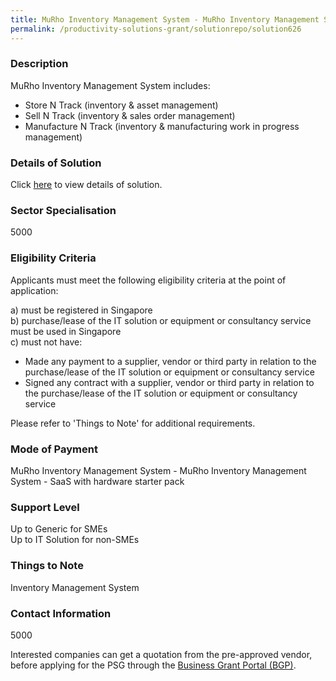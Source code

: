 ```yaml
---
title: MuRho Inventory Management System - MuRho Inventory Management System - SaaS with hardware starter pack
permalink: /productivity-solutions-grant/solutionrepo/solution626
---
```


### Description

MuRho Inventory Management System includes:
- Store N Track (inventory & asset management)
- Sell N Track (inventory & sales order management)
- Manufacture N Track (inventory & manufacturing work in progress management) 

### Details of Solution

Click <a href='MuRho Pte. Ltd.' target='_blank' rel='noopener'>here</a> to view details of solution.

### Sector Specialisation

 5000 

### Eligibility Criteria

Applicants must meet the following eligibility criteria at the point of application:

a) must be registered in Singapore <br>
b) purchase/lease of the IT solution or equipment or consultancy service must be used in Singapore <br>
c) must not have:
- Made any payment to a supplier, vendor or third party in relation to the purchase/lease of the IT solution or equipment or consultancy service
- Signed any contract with a supplier, vendor or third party in relation to the purchase/lease of the IT solution or equipment or consultancy service

Please refer to 'Things to Note' for additional requirements.

### Mode of Payment
MuRho Inventory Management System - MuRho Inventory Management System - SaaS with hardware starter pack

### Support Level
Up to Generic for SMEs <br>
Up to IT Solution for non-SMEs

### Things to Note
Inventory Management System

### Contact Information
5000

Interested companies can get a quotation from the pre-approved vendor, before applying for the PSG through the <a target='_blank' rel='noopener' href='https://www.businessgrants.gov.sg/'>Business Grant Portal (BGP)</a>.
